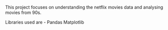 This project focuses on understanding the netflix movies data and analysing movies from 90s.

Libraries used are - 
  Pandas
  Matplotlib
